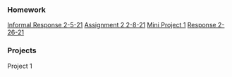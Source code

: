 ### Homework

[Informal Response 2-5-21](https://github.com/SeanF879/Sean-s-Lab/blob/main/Informal%20Response%202-5-21) 
[Assignment 2 2-8-21](https://github.com/SeanF879/Sean-s-Lab/blob/main/Homework%202-8-21)
[Mini Project 1](https://github.com/SeanF879/Sean-s-Lab/blob/main/Mini-Project-1)
[Response 2-26-21]()

### Projects

Project 1

